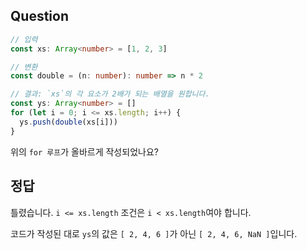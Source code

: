 ## Question

```ts
// 입력
const xs: Array<number> = [1, 2, 3]

// 변환
const double = (n: number): number => n * 2

// 결과: `xs`의 각 요소가 2배가 되는 배열을 원합니다.
const ys: Array<number> = []
for (let i = 0; i <= xs.length; i++) {
  ys.push(double(xs[i]))
}
```

위의 `for 루프`가 올바르게 작성되었나요?

## 정답

틀렸습니다. `i <= xs.length` 조건은 `i < xs.length`여야 합니다.

코드가 작성된 대로 `ys`의 값은 `[ 2, 4, 6 ]`가 아닌 `[ 2, 4, 6, NaN ]`입니다.
